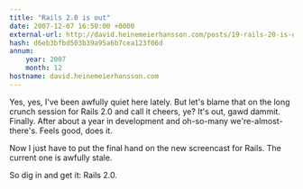 ```yaml
---
title: "Rails 2.0 is out"
date: 2007-12-07 16:50:00 +0000
external-url: http://david.heinemeierhansson.com/posts/19-rails-20-is-out
hash: d6eb3bfbd503b39a95a6b7cea123f06d
annum:
    year: 2007
    month: 12
hostname: david.heinemeierhansson.com
---
```


Yes, yes, I've been awfully quiet here lately. But let's blame that on the long crunch session for Rails 2.0 and call it cheers, ye? It's out, gawd dammit. Finally. After about a year in development and oh-so-many we're-almost-there's. Feels good, does it.


Now I just have to put the final hand on the new screencast for Rails. The current one is awfully stale.


So dig in and get it: Rails 2.0.

